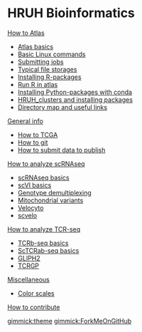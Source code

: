 # HRUH Bioinformatics

[How to Atlas]()

* [Atlas basics](atlas.md)
* [Basic Linux commands](Basic_linux_commands.md)
* [Submitting jobs](submit_job.md)
* [Typical file storages](file_storages.md)
* [Installing R-packages](rpackages.md)
* [Run R in atlas](run_r_in_atlas.md)
* [Installing Python-packages with conda](conda.md)
* [HRUH_clusters and installing packages](HRUH_clusters.md)
* [Directory map and useful links](directory_map.md)

[General info]()

* [How to TCGA](TCGA_data.md)
* [How to git](git.md)
* [How to submit data to publish](submit_data.md)

[How to analyze scRNAseq]()

* [scRNAseq basics](scRNAseq.md)
* [scVI basics](scvi.md)
* [Genotype demultiplexing](genotype_demultiplex.md)
* [Mitochondrial variants](genotype_demultiplex.md)
* [Velocyto](velocyto.md)
* [scvelo](run_scvelo_cropseq_2023.html)

[How to analyze TCR-seq]()

* [TCRb-seq basics](tcrseq_basics.md)
* [ScTCRab-seq basics](scTCRabseq.md)
* [GLIPH2](gliph.md)
* [TCRGP](tcrgp.md)

[Miscellaneous]()

* [Color scales](color_scales.md)

[How to contribute](contribute.md)

[gimmick:theme](bootstrap)
[gimmick:ForkMeOnGitHub](https://github.com/janihuuh/hruh_webpage)
